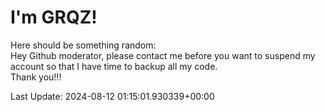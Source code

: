 # I'm GRQZ!
Here should be something random:  
Hey Github moderator, please contact me before you want to suspend my account so that I have time to backup all my code.  
Thank you!!!


Last Update: 2024-08-12 01:15:01.930339+00:00
